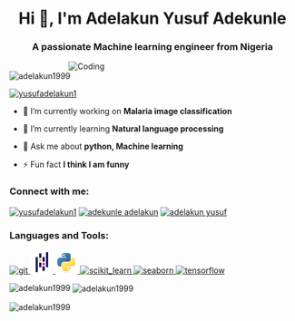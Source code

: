 <h1 align="center">Hi 👋, I'm Adelakun Yusuf Adekunle</h1>
<h3 align="center">A passionate Machine learning engineer from Nigeria</h3>
<img align="right" alt="Coding" width="400" src="https://cdn.dribbble.com/users/1162077/screenshots/3848914/programmer.gif">

<p align="left"> <img src="https://komarev.com/ghpvc/?username=adelakun1999&label=Profile%20views&color=0e75b6&style=flat" alt="adelakun1999" /> </p>

<p align="left"> <a href="https://twitter.com/yusufadelakun1" target="blank"><img src="https://img.shields.io/twitter/follow/yusufadelakun1?logo=twitter&style=for-the-badge" alt="yusufadelakun1" /></a> </p>

- 🔭 I’m currently working on **Malaria image classification**

- 🌱 I’m currently learning **Natural language processing**

- 💬 Ask me about **python, Machine learning**

- ⚡ Fun fact **I think I am funny**

<h3 align="left">Connect with me:</h3>
<p align="left">
<a href="https://twitter.com/yusufadelakun1" target="blank"><img align="center" src="https://raw.githubusercontent.com/rahuldkjain/github-profile-readme-generator/master/src/images/icons/Social/twitter.svg" alt="yusufadelakun1" height="30" width="40" /></a>
<a href="https://linkedin.com/in/adekunle adelakun" target="blank"><img align="center" src="https://raw.githubusercontent.com/rahuldkjain/github-profile-readme-generator/master/src/images/icons/Social/linked-in-alt.svg" alt="adekunle adelakun" height="30" width="40" /></a>
<a href="https://kaggle.com/adelakun yusuf" target="blank"><img align="center" src="https://raw.githubusercontent.com/rahuldkjain/github-profile-readme-generator/master/src/images/icons/Social/kaggle.svg" alt="adelakun yusuf" height="30" width="40" /></a>
</p>

<h3 align="left">Languages and Tools:</h3>
<p align="left"> <a href="https://git-scm.com/" target="_blank" rel="noreferrer"> <img src="https://www.vectorlogo.zone/logos/git-scm/git-scm-icon.svg" alt="git" width="40" height="40"/> </a> <a href="https://pandas.pydata.org/" target="_blank" rel="noreferrer"> <img src="https://raw.githubusercontent.com/devicons/devicon/2ae2a900d2f041da66e950e4d48052658d850630/icons/pandas/pandas-original.svg" alt="pandas" width="40" height="40"/> </a> <a href="https://www.python.org" target="_blank" rel="noreferrer"> <img src="https://raw.githubusercontent.com/devicons/devicon/master/icons/python/python-original.svg" alt="python" width="40" height="40"/> </a> <a href="https://scikit-learn.org/" target="_blank" rel="noreferrer"> <img src="https://upload.wikimedia.org/wikipedia/commons/0/05/Scikit_learn_logo_small.svg" alt="scikit_learn" width="40" height="40"/> </a> <a href="https://seaborn.pydata.org/" target="_blank" rel="noreferrer"> <img src="https://seaborn.pydata.org/_images/logo-mark-lightbg.svg" alt="seaborn" width="40" height="40"/> </a> <a href="https://www.tensorflow.org" target="_blank" rel="noreferrer"> <img src="https://www.vectorlogo.zone/logos/tensorflow/tensorflow-icon.svg" alt="tensorflow" width="40" height="40"/> </a> </p>

<p><img align="left" src="https://github-readme-stats.vercel.app/api/top-langs?username=adelakun1999&show_icons=true&locale=en&layout=compact" alt="adelakun1999" /></p>

<p>&nbsp;<img align="center" src="https://github-readme-stats.vercel.app/api?username=adelakun1999&show_icons=true&locale=en" alt="adelakun1999" /></p>

<p><img align="center" src="https://github-readme-streak-stats.herokuapp.com/?user=adelakun1999&" alt="adelakun1999" /></p>

